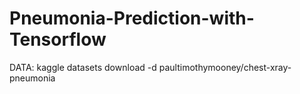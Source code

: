 # Pneumonia-Prediction-with-Tensorflow

DATA: kaggle datasets download -d paultimothymooney/chest-xray-pneumonia
